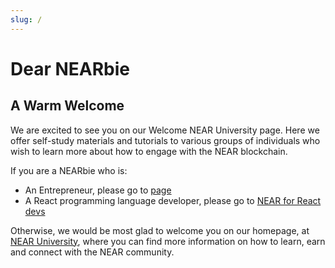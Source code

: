 ```yaml
---
slug: /
---
```


# Dear NEARbie

## A Warm Welcome

We are excited to see you on our Welcome NEAR University page.
Here we offer self-study materials and tutorials to various groups of individuals who wish to learn more about how to engage with the NEAR blockchain.

If you are a NEARbie who is:

- An Entrepreneur, please go to [page](XXX)
- A React programming language developer, please go to [NEAR for React devs](https://welcome.near.university/Developers)

Otherwise, we would be most glad to welcome you on our homepage, at [NEAR University](https://www.near.university), where you can find more information on how to learn, earn and connect with the NEAR community.
